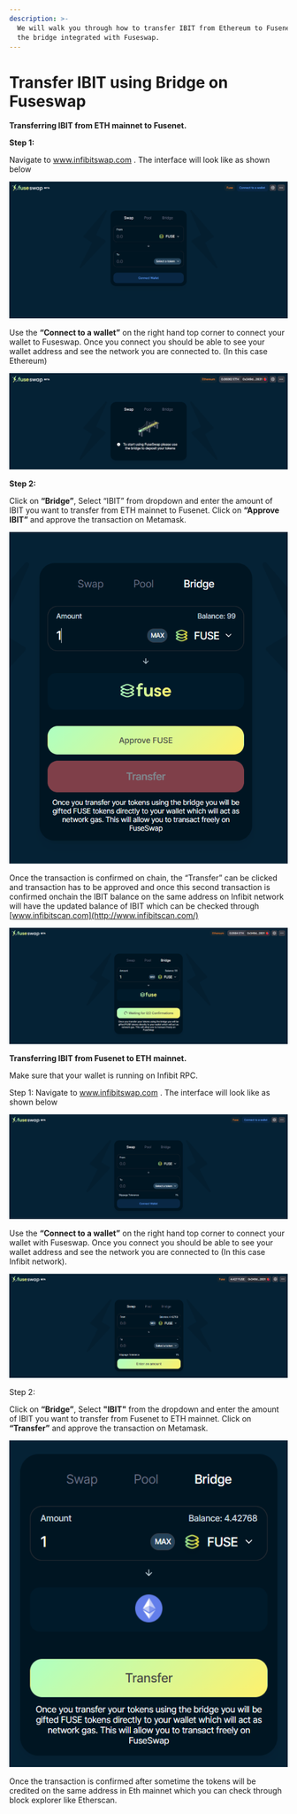 ```yaml
---
description: >-
  We will walk you through how to transfer IBIT from Ethereum to Fusenet using
  the bridge integrated with Fuseswap.
---
```


# Transfer IBIT using Bridge on Fuseswap

**Transferring IBIT from ETH mainnet to Fusenet.**

**Step 1:**

Navigate to www.infibitswap.com . The interface will look like as shown below

![](../../.gitbook/assets/0%20%286%29.png)

Use the **“Connect to a wallet”** on the right hand top corner to connect your wallet to Fuseswap. Once you connect you should be able to see your wallet address and see the network you are connected to. \(In this case Ethereum\)

![](../../.gitbook/assets/1%20%289%29.png)

**Step 2:**

Click on **“Bridge”**, Select “IBIT” from dropdown and enter the amount of IBIT you want to transfer from ETH mainnet to Fusenet. Click on **“Approve IBIT”** and approve the transaction on Metamask.

![](../../.gitbook/assets/2%20%289%29.png)

Once the transaction is confirmed on chain, the “Transfer” can be clicked and transaction has to be approved and once this second transaction is confirmed onchain the IBIT balance on the same address on Infibit network will have the updated balance of IBIT which can be checked through [www.infibitscan.com](http://www.infibitscan.com/)

![](../../.gitbook/assets/3%20%288%29.png)

**Transferring IBIT from Fusenet to ETH mainnet.**

Make sure that your wallet is running on Infibit RPC.

Step 1: Navigate to www.infibitswap.com . The interface will look like as shown below

![](../../.gitbook/assets/4%20%289%29.png)

Use the **“Connect to a wallet”** on the right hand top corner to connect your wallet with Fuseswap. Once you connect you should be able to see your wallet address and see the network you are connected to \(In this case Infibit network\).

![](../../.gitbook/assets/5%20%286%29.png)

Step 2:

Click on **“Bridge”**, Select **"IBIT"** from the dropdown and enter the amount of IBIT you want to transfer from Fusenet to ETH mainnet. Click on **“Transfer”** and approve the transaction on Metamask.

![](../../.gitbook/assets/6%20%287%29.png)

Once the transaction is confirmed after sometime the tokens will be credited on the same address in Eth mainnet which you can check through block explorer like Etherscan.

